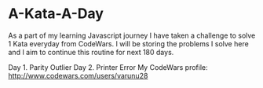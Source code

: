 # A-Kata-A-Day

As a part of my learning Javascript journey I have taken a challenge to solve 1 Kata everyday from CodeWars. I will be storing the 
problems I solve here and I aim to continue this routine for next 180 days.

Day 1. Parity Outlier
Day 2. Printer Error
My CodeWars profile: http://www.codewars.com/users/varunu28
